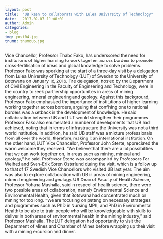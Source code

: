 ```yaml
---
layout: post
title:  "UB keen to collaborate with Lulea University of Technology"
date:   2017-02-07 11:00:01
author: Admin
categories:
- blog
img: post04.jpg
thumb: thumb05.jpg
---
```


Vice Chancellor, Professor Thabo Fako, has underscored the need for institutions of higher learning to work together across borders to promote cross-fertilisation of ideas and global knowledge to solve problems.
Professor Fako was speaking at the start of a three-day visit by a delegation from Lulea University of Technology (LUT) of Sweden to the University of Botswana on January 16, 2016. <!--more--> The delegation, hosted by the Department of Civil Engineering in the Faculty of Engineering and Technology, were in the country to seek partnership opportunities in areas of mining engineering, mineral engineering and geology. Against this background, Professor Fako emphasised the importance of institutions of higher learning working together across borders, arguing that confining one to national borders was a setback in the development of knowledge. He said collaboration between UB and LUT would strengthen their programmes. Professor Fako also enumerated a number of developments that UB had achieved, noting that in terms of infrastructure the University was not a third world institution.
In addition, he said UB staff was a mixture professionals from all over the world, therefore, making it an international institution. On the other hand, LUT Vice Chancellor, Professor John Sterte, appreciated the warm welcome they received. “We believe that there are a lot possibilities that we can work together on, in areas such as mining, mineral and geology,” he said. Professor Sterte was accompanied by Professors Par Weihed and Sven-Erik Soren Osterlund during the visit, which is a follow up to that of 17 Swedish Vice Chancellors who visited UB last year.
The aim was also to explore collaboration with UB in areas of mining engineering, mineral engineering and geology. UB Dean of Faculty of Health Science, Professor Yohana Mashalla, said in respect of health science, there were two possible areas of collaboration, namely Environmental Science and Environmental Health, given that Botswana had concentrated much on mining for too long. “We are focusing on putting on necessary strategies and programmes such as PhD in Nursing MPh, and PhD in Environmental Health to be able to train people who will be knowledgeable with skills to deliver in both areas of environmental health in the mining industry,” said Professor Mashalla.
The LUT delegation had opportunity to visit the Department of Mines and Chamber of Mines before wrapping up their visit with a mining excursion and dinner.

